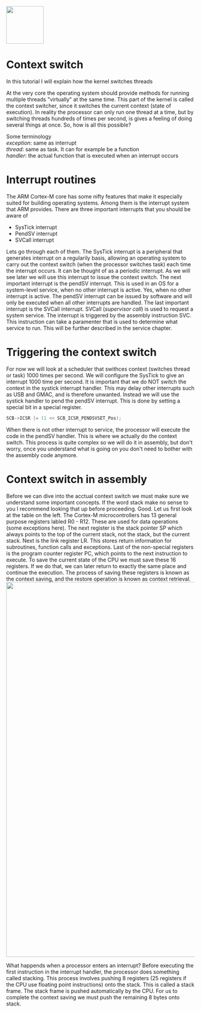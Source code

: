 <img src="https://github.com/bjornbrodtkorb/strawberry/blob/master/Graphics/logo.png" width="100">

# Context switch

In this tutorial I will explain how the kernel switches threads

At the very core the operating system should provide methods for running multiple threads "virtually" at the same time. This part of the kernel is called the context switcher, since it switches the current context (state of execution). In reality the processor can only run one thread at a time, but by switching threads hundreds of times per second, is gives a feeling of doing several things at once. So, how is all this possible?

Some terminology<br />
_exception_: same as interrupt<br />
_thread_: same as task. It can for example be a function<br />
_handler_: the actual function that is executed when an interrupt occurs<br />


# Interrupt routines

The ARM Cortex-M core has some nifty features that make it especially suited for building operating systems. Among them is the interrupt system that ARM provides. There are three important interrupts that you should be aware of

- SysTick interrupt
- PendSV interrupt
- SVCall interrupt

Lets go through each of them. The SysTick interrupt is a peripheral that generates interrupt on a regularily basis, allowing an operating system to carry out the context switch (when the processor switches task) each time the interrupt occurs. It can be thought of as a periodic interrupt. As we will see later we will use this interrupt to issue the context switch. The next important interrupt is the pendSV interrupt. This is used in an OS for a system-level service, when no other interrupt is active. Yes, when no other interrupt is active. The pendSV interrupt can be issued by software and will only be executed when all other interrupts are handled. The last important interrupt is the SVCall interrupt. SVCall (_supervisor call_) is used to request a system service. The interrupt is triggered by the assembly instruction SVC. This instruction can take a paramenter that is used to determine what service to run. This will be further described in the service chapter. 

# Triggering the context switch

For now we will look at a scheduler that swithces context (switches thread or task) 1000 times per second. We will configure the SysTick to give an interrupt 1000 time per second. It is important that we do NOT switch the context in the systick interrupt handler. This may delay other interrupts such as USB and GMAC, and is therefore unwanted. Instead we will use the systick handler to pend the pendSV interrupt. This is done by setting a special bit in a special register.

```c
SCB->ICSR |= (1 << SCB_ICSR_PENDSVSET_Pos);
```

When there is not other interrupt to service, the processor will execute the code in the pendSV handler. This is where we actually do the context switch. This process is quite complex so we will do it in assembly, but don't worry, once you understand what is going on you don't need to bother with the assembly code anymore.  

# Context switch in assembly

Before we can dive into the acctual context switch we must make sure we understand some important concepts. If the word stack make no sense to you I recommend looking that up before proceeding. Good. Let us first look at the table on the left. The Cortex-M microcontrollers has 13 general purpose registers labled R0 - R12. These are used for data operations (some exceptions here). The next register is the stack pointer SP which always points to the top of the current stack, not the stack, but the current stack. Next is the link register LR. This stores return information for subroutines, function calls and exceptions. Last of the non-special registers is the program counter register PC, which points to the next instruction to execute. To save the current state of the CPU we must save these 16 registers. If we do that, we can later return to exactly the same place and continue the execution. The process of saving these registers is known as the context saving, and the restore operation is known as context retrieval.
<img src="https://github.com/bjornbrodtkorb/x-operating-system/blob/master/X%20Graphics/cortex_stack_frame_reg.png" width="1000">

What happends when a processor enters an interrupt? Before executing the first instruction in the interrupt handler, the processor does something called stacking. This process involves pushing 8 registers (25 registers if the CPU use floating point instructions) onto the stack. This is called a stack frame. The stack frame is pushed automatically by the CPU. For us to complete the context saving we must push the remaining 8 bytes onto stack. 
